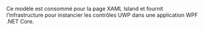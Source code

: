 ﻿Ce modèle est consommé pour la page XAML Island et fournit l’infrastructure pour instancier les contrôles UWP dans une application WPF .NET Core.